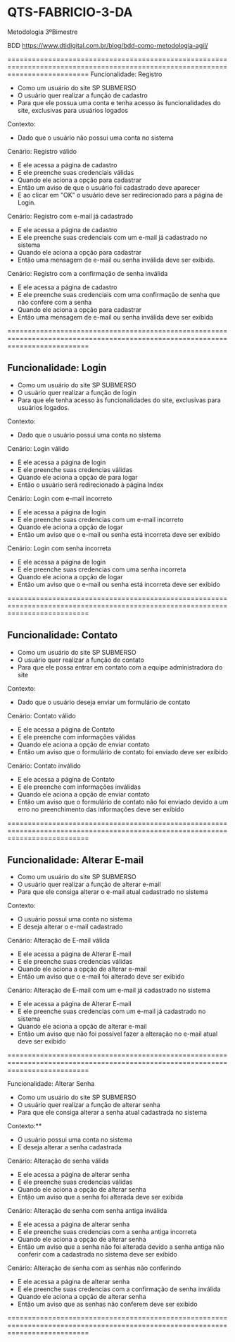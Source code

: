 # QTS-FABRICIO-3-DA
Metodologia 3ºBimestre

BDD https://www.dtidigital.com.br/blog/bdd-como-metodologia-agil/






================================================================================================================================
Funcionalidade: Registro
 - Como um usuário do site SP SUBMERSO
 - O usuário quer realizar a função de cadastro 
 - Para que ele possua uma conta e tenha acesso às funcionalidades do site, exclusivas para usuários logados

Contexto:
 - Dado que o usuário não possui uma conta no sistema

Cenário: Registro válido
 - E ele acessa a página de cadastro 
 - E ele preenche suas credenciais válidas
 - Quando ele aciona a opção para cadastrar 
 - Então um aviso de que o usuário foi cadastrado deve aparecer
 - E ao clicar em "OK" o usuário deve ser redirecionado para a página de Login.

Cenário: Registro com e-mail já cadastrado
- E ele acessa a página de cadastro
- E ele preenche suas credenciais com um e-mail já cadastrado no sistema
- Quando ele aciona a opção para cadastrar
- Então uma mensagem de e-mail ou senha inválida deve ser exibida.

Cenário: Registro com a confirmação de senha inválida
- E ele acessa a página de cadastro
- E ele preenche suas credenciais com uma confirmação de senha que não confere com a senha
- Quando ele aciona a opção para cadastrar
- Então uma mensagem de e-mail ou senha inválida deve ser exibida

================================================================================================================================

Funcionalidade: Login
-
- Como um usuário do site SP SUBMERSO
- O usuário quer realizar a função de login
- Para que ele tenha acesso às funcionalidades do site, exclusivas para usuários logados.

Contexto:
- Dado que o usuário possui uma conta no sistema

Cenário: Login válido
- E ele acessa a página de login
- E ele preenche suas credencias válidas
- Quando ele aciona a opção de para logar
- Então o usuário será redirecionado à página Index

Cenário: Login com e-mail incorreto
- E ele acessa a página de login
- E ele preenche suas credencias com um e-mail incorreto
- Quando ele aciona a opção de logar
- Então um aviso que o e-mail ou senha está incorreta deve ser exibido

Cenário: Login com senha incorreta
- E ele acessa a página de login
- E ele preenche suas credencias com uma senha incorreta
- Quando ele aciona a opção de logar
- Então um aviso que o e-mail ou senha está incorreta deve ser exibido

================================================================================================================================

Funcionalidade: Contato
-
- Como um usuário do site SP SUBMERSO
- O usuário quer realizar a função de contato
- Para que ele possa entrar em contato com a equipe administradora do site

Contexto:
- Dado que o usuário deseja enviar um formulário de contato

Cenário: Contato válido
- E ele acessa a página de Contato
- E ele preenche com informações válidas
- Quando ele aciona a opção de enviar contato
- Então um aviso que o formulário de contato foi enviado deve ser exibido

Cenário: Contato inválido
- E ele acessa a página de Contato
- E ele preenche com informações inválidas
- Quando ele aciona a opção de enviar contato
- Então um aviso que o formulário de contato não foi enviado devido a um erro no preenchimento das informações deve ser exibido

================================================================================================================================

Funcionalidade: Alterar E-mail
-
- Como um usuário do site SP SUBMERSO
- O usuário quer realizar a função de alterar e-mail
- Para que ele consiga alterar o e-mail atual cadastrado no sistema

Contexto:
- O usuário possui uma conta no sistema
- E deseja alterar o e-mail cadastrado

Cenário: Alteração de E-mail válida
- E ele acessa a página de Alterar E-mail
- E ele preenche suas credencias válidas
- Quando ele aciona a opção de alterar e-mail
- Então um aviso que o e-mail foi alterado deve ser exibido

Cenário: Alteração de E-mail com um e-mail já cadastrado no sistema
- E ele acessa a página de Alterar E-mail
- E ele preenche suas credencias com um e-mail já cadastrado no sistema
- Quando ele aciona a opção de alterar e-mail
- Então um aviso que não foi possível fazer a alteração no e-mail atual deve ser exibido

================================================================================================================================

Funcionalidade: Alterar Senha
- Como um usuário do site SP SUBMERSO
- O usuário quer realizar a função de alterar senha
- Para que ele consiga alterar a senha atual cadastrada no sistema

Contexto:**
- O usuário possui uma conta no sistema
- E deseja alterar a senha cadastrada

Cenário: Alteração de senha válida
- E ele acessa a página de alterar senha
- E ele preenche suas credencias válidas
- Quando ele aciona a opção de alterar senha
- Então um aviso que a senha foi alterada deve ser exibida

Cenário: Alteração de senha com senha antiga inválida
- E ele acessa a página de alterar senha
- E ele preenche suas credencias com a senha antiga incorreta
- Quando ele aciona a opção de alterar senha
- Então um aviso que a senha não foi alterada devido a senha antiga não conferir com a cadastrada no sistema deve ser exibido

Cenário: Alteração de senha com as senhas não conferindo
- E ele acessa a página de alterar senha
- E ele preenche suas credencias com a confirmação de senha inválida
- Quando ele aciona a opção de alterar senha
- Então um aviso que as senhas não conferem deve ser exibido

================================================================================================================================
